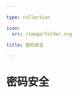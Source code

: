 ```yaml
---

type: collection

icon:
  src: /image/folder.svg

title: 密码安全

---
```


# 密码安全

<ShowBreadcrumb />

<ShowResources />
